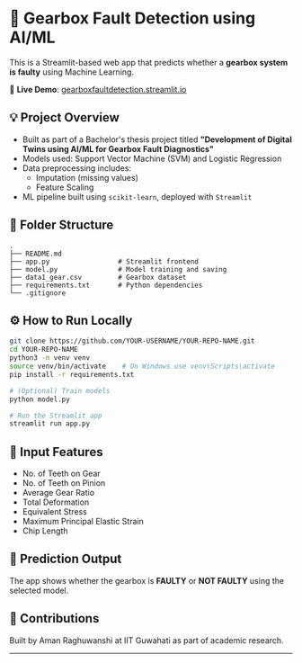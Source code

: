 # 🚀 Gearbox Fault Detection using AI/ML

This is a Streamlit-based web app that predicts whether a **gearbox system is faulty** using Machine Learning.

🔗 **Live Demo**: [gearboxfaultdetection.streamlit.io](https://gearboxfaultdetection.streamlit.io)

## 💡 Project Overview

- Built as part of a Bachelor's thesis project titled **"Development of Digital Twins using AI/ML for Gearbox Fault Diagnostics"**
- Models used: Support Vector Machine (SVM) and Logistic Regression
- Data preprocessing includes:
  - Imputation (missing values)
  - Feature Scaling
- ML pipeline built using `scikit-learn`, deployed with `Streamlit`

## 📁 Folder Structure

```
.
├── README.md
├── app.py                 # Streamlit frontend
├── model.py               # Model training and saving
├── data1_gear.csv         # Gearbox dataset
├── requirements.txt       # Python dependencies
└── .gitignore
```

## ⚙️ How to Run Locally

```bash
git clone https://github.com/YOUR-USERNAME/YOUR-REPO-NAME.git
cd YOUR-REPO-NAME
python3 -m venv venv
source venv/bin/activate    # On Windows use venv\Scripts\activate
pip install -r requirements.txt

# (Optional) Train models
python model.py

# Run the Streamlit app
streamlit run app.py
```

## 📌 Input Features

- No. of Teeth on Gear
- No. of Teeth on Pinion
- Average Gear Ratio
- Total Deformation
- Equivalent Stress
- Maximum Principal Elastic Strain
- Chip Length

## 🧠 Prediction Output

The app shows whether the gearbox is **FAULTY** or **NOT FAULTY** using the selected model.

## 🤝 Contributions

Built by Aman Raghuwanshi at IIT Guwahati as part of academic research.

---
